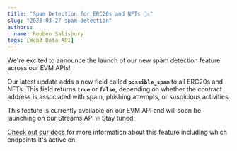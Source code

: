 ```yaml
---
title: "Spam Detection for ERC20s and NFTs 🧐⚠️"
slug: "2023-03-27-spam-detection"
authors:
  name: Reuben Salisbury
tags: [Web3 Data API]
---
```


We're excited to announce the launch of our new spam detection feature across our EVM APIs! 

Our latest update adds a new field called **`possible_spam`** to all ERC20s and NFTs. This field returns **`true`** or **`false`**, depending on whether the contract address is associated with spam, phishing attempts, or suspicious activities.

This feature is currently available on our EVM API and will soon be launching on our Streams API 🔥 Stay tuned!

[Check out our docs](/web3-data-api/evm/nft-spam-detection) for more information about this feature including which endpoints it's active on.
